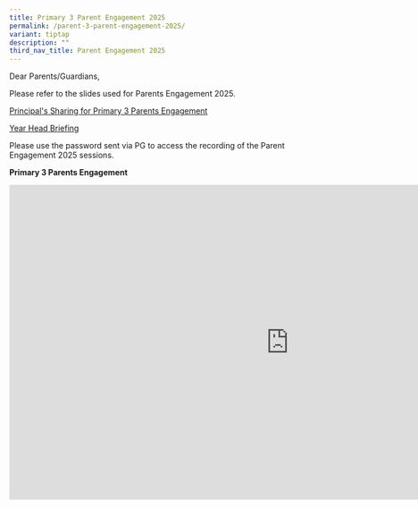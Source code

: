 ```yaml
---
title: Primary 3 Parent Engagement 2025
permalink: /parent-3-parent-engagement-2025/
variant: tiptap
description: ""
third_nav_title: Parent Engagement 2025
---
```

<p>Dear Parents/Guardians,</p>
<p>Please refer to the slides used for Parents Engagement 2025.</p>
<p><a href="/files/Principal_s_Briefing__P3_Parents__Engagement_2025.pdf" rel="noopener nofollow" target="_blank">Principal's Sharing for Primary 3 Parents Engagement</a>
</p>
<p><a href="/files/Year_Head__P3_Parents_Engagement_Briefing_2025.pdf" rel="noopener nofollow" target="_blank">Year Head Briefing</a>
</p>
<p>Please use the password sent via PG to access the recording of the Parent
Engagement 2025 sessions.</p>
<p><strong>Primary 3 Parents Engagement</strong>
</p>
<div class="iframe-wrapper">
<iframe height="563" width="1000" allowfullscreen="true" frameborder="0" src="https://player.vimeo.com/video/1056713747?badge=0&amp;autopause=0&amp;player_id=0&amp;app_id=58479"></iframe>
</div>
<p></p>